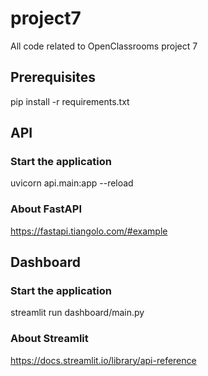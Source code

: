 # project7
All code related to OpenClassrooms project 7

## Prerequisites
pip install -r requirements.txt 

## API

### Start the application
uvicorn api.main:app --reload

### About FastAPI
https://fastapi.tiangolo.com/#example

## Dashboard

### Start the application
streamlit run dashboard/main.py

### About Streamlit
https://docs.streamlit.io/library/api-reference